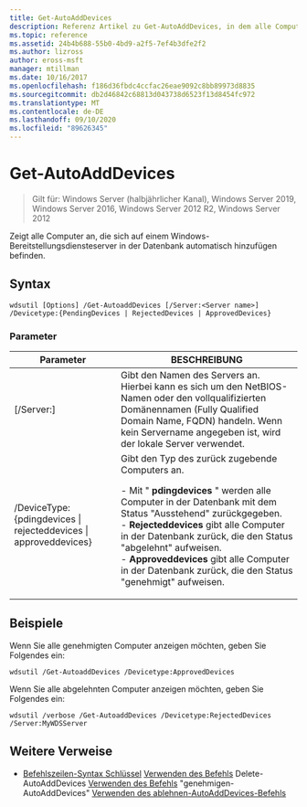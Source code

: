 ```yaml
---
title: Get-AutoAddDevices
description: Referenz Artikel zu Get-AutoAddDevices, in dem alle Computer angezeigt werden, die sich in der Datenbank zum automatischen Hinzufügen auf einem Windows-Bereitstellungsdiensteserver befinden.
ms.topic: reference
ms.assetid: 24b4b688-55b0-4bd9-a2f5-7ef4b3dfe2f2
ms.author: lizross
author: eross-msft
manager: mtillman
ms.date: 10/16/2017
ms.openlocfilehash: f186d36fbdc4ccfac26eae9092c8bb89973d8835
ms.sourcegitcommit: db2d46842c68813d043738d6523f13d8454fc972
ms.translationtype: MT
ms.contentlocale: de-DE
ms.lasthandoff: 09/10/2020
ms.locfileid: "89626345"
---
```

# <a name="get-autoadddevices"></a>Get-AutoAddDevices

> Gilt für: Windows Server (halbjährlicher Kanal), Windows Server 2019, Windows Server 2016, Windows Server 2012 R2, Windows Server 2012

Zeigt alle Computer an, die sich auf einem Windows-Bereitstellungsdiensteserver in der Datenbank automatisch hinzufügen befinden.

## <a name="syntax"></a>Syntax
```
wdsutil [Options] /Get-AutoaddDevices [/Server:<Server name>] /Devicetype:{PendingDevices | RejectedDevices | ApprovedDevices}
```
### <a name="parameters"></a>Parameter
|Parameter|BESCHREIBUNG|
|-------|--------|
|[/Server:<Server name>]|Gibt den Namen des Servers an. Hierbei kann es sich um den NetBIOS-Namen oder den vollqualifizierten Domänennamen (Fully Qualified Domain Name, FQDN) handeln. Wenn kein Servername angegeben ist, wird der lokale Server verwendet.|
|/DeviceType: {pdingdevices &#124; rejecteddevices &#124; approveddevices}|Gibt den Typ des zurück zugebende Computers an.<p>-   Mit " **pdingdevices** " werden alle Computer in der Datenbank mit dem Status "Ausstehend" zurückgegeben.<br />-   **Rejecteddevices** gibt alle Computer in der Datenbank zurück, die den Status "abgelehnt" aufweisen.<br />-   **Approveddevices** gibt alle Computer in der Datenbank zurück, die den Status "genehmigt" aufweisen.|
## <a name="examples"></a>Beispiele
Wenn Sie alle genehmigten Computer anzeigen möchten, geben Sie Folgendes ein:
```
wdsutil /Get-AutoaddDevices /Devicetype:ApprovedDevices
```
Wenn Sie alle abgelehnten Computer anzeigen möchten, geben Sie Folgendes ein:
```
wdsutil /verbose /Get-AutoaddDevices /Devicetype:RejectedDevices /Server:MyWDSServer
```
## <a name="additional-references"></a>Weitere Verweise
- [Befehlszeilen-Syntax Schlüssel](command-line-syntax-key.md) 
 [Verwenden des Befehls](using-the-delete-autoadddevices-command.md) 
 Delete-AutoAddDevices [Verwenden des Befehls](using-the-approve-autoadddevices-command.md) 
 "genehmigen-AutoAddDevices" [Verwenden des ablehnen-AutoAddDevices-Befehls](using-the-reject-autoadddevices-command.md)
